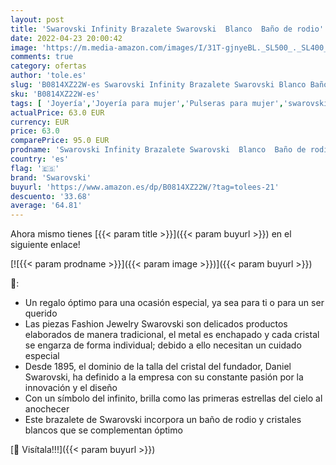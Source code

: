```yaml
---
layout: post
title: 'Swarovski Infinity Brazalete Swarovski  Blanco  Baño de rodio'
date: 2022-04-23 20:00:42
image: 'https://m.media-amazon.com/images/I/31T-gjnyeBL._SL500_._SL400_.jpg'
comments: true
category: ofertas
author: 'tole.es'
slug: 'B0814XZ22W-es Swarovski Infinity Brazalete Swarovski Blanco Baño de rodio'
sku: 'B0814XZ22W-es'
tags: [ 'Joyería','Joyería para mujer','Pulseras para mujer','swarovski','🇪🇸', ]
actualPrice: 63.0 EUR
currency: EUR
price: 63.0
comparePrice: 95.0 EUR
prodname: 'Swarovski Infinity Brazalete Swarovski  Blanco  Baño de rodio'
country: 'es'
flag: '🇪🇸'
brand: 'Swarovski'
buyurl: 'https://www.amazon.es/dp/B0814XZ22W/?tag=tolees-21'
descuento: '33.68'
average: '64.81'
---
```


Ahora mismo tienes [{{< param title >}}]({{< param buyurl >}}) en el siguiente enlace!

[![{{< param prodname >}}]({{< param image >}})]({{< param buyurl >}})

🔎:

- Un regalo óptimo para una ocasión especial, ya sea para ti o para un ser querido
- Las piezas Fashion Jewelry Swarovski son delicados productos elaborados de manera tradicional, el metal es enchapado y cada cristal se engarza de forma individual; debido a ello necesitan un cuidado especial
- Desde 1895, el dominio de la talla del cristal del fundador, Daniel Swarovski, ha definido a la empresa con su constante pasión por la innovación y el diseño
- Con un símbolo del infinito, brilla como las primeras estrellas del cielo al anochecer
- Este brazalete de Swarovski incorpora un baño de rodio y cristales blancos que se complementan óptimo

[🛒 Visítala!!!]({{< param buyurl >}})
